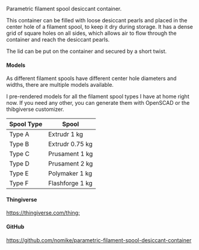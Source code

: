 Parametric filament spool desiccant container.

This container can be filled with loose desiccant pearls and placed in the center hole of a filament
spool, to keep it dry during storage.
It has a dense grid of square holes on all sides, which allows air to flow through the container and
reach the desiccant pearls.

The lid can be put on the container and secured by a short twist.

#### Models

As different filament spools have different center hole diameters and widths, there are multiple
models available.

I pre-rendered models for all the filament spool types I have at home right now. If you need any
other, you can generate them with OpenSCAD or the thibgiverse customizer.

| Spool Type | Spool            |
|------------|------------------|
| Type A     | Extrudr 1 kg     |
| Type B     | Extrudr 0.75 kg  |
| Type C     | Prusament 1 kg   |
| Type D     | Prusament 2 kg   |
| Type E     | Polymaker 1 kg   |
| Type F     | Flashforge 1 kg  |

#### Thingiverse

<https://thingiverse.com/thing:>

#### GitHub

<https://github.com/nomike/parametric-filament-spool-desiccant-container>
